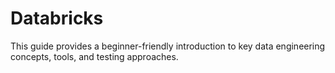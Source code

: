 # Databricks
This guide provides a beginner-friendly introduction to key data engineering concepts, tools, and testing approaches.
